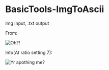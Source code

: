 # BasicTools-ImgToAscii
Img input, .txt output

From:

![Oh?!](https://raw.githubusercontent.com/vizmiz/BasicTools-ImgToAscii/master/Images/WALK.jpg)



Into(At ratio setting 7):

![Yr apothing me?](https://raw.githubusercontent.com/vizmiz/BasicTools-ImgToAscii/master/Images/WALK.jpg)


